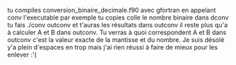 tu compiles conversion_binaire_decimale.f90 avec gfortran en appelant conv l'executable par exemple
tu copies colle  le nombre binaire dans dconv
tu fais ./conv <dconv >outconv
et t'auras les résultats dans outconv il reste plus qu'a à calculer A et B dans outconv.
Tu verras à quoi correspondent A et B dans outconv c'est la valeur exacte de la mantisse et du nombre.
Je suis désolé y'a plein d'espaces en trop mais j'ai rien réussi à faire de mieux pour les enlever :'( 
